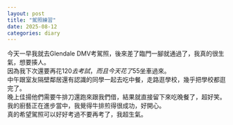 ```yaml
---
layout: post
title: "駕照練習"
date: 2025-08-12
categories: diary
---
```

今天一早我就去Glendale DMV考駕照，後來差了臨門一腳就通過了，我真的很生氣，想要揍人。  
因為我下次還要再花$120去考試，而且今天花了$55坐車過來。  
中午跟室友隔壁鄰居還有認識的同學一起去吃中餐，走路逛學校，幾乎把學校都逛完了。  
晚上佳揚他們需要牛排刀還跑來跟我們借，結果就直接留下來吃晚餐了，超好笑。  
我的廚藝正在進步當中，我覺得牛排煎得很成功，好開心。  
真的希望駕照可以好好考過不要再考了，我超生氣。
